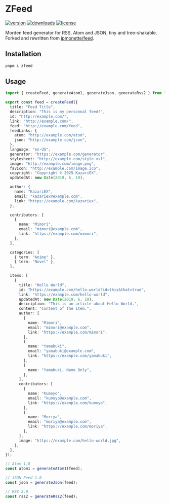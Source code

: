 # ZFeed

[![version](https://img.shields.io/npm/v/zfeed?color=white&labelColor=FFA602&label=npm)](https://www.npmjs.com/package/zfeed)
[![downloads](https://img.shields.io/npm/dm/zfeed?color=white&labelColor=FFA602&label=downloads)](https://www.npmjs.com/package/zfeed)
[![license](https://img.shields.io/npm/l/zfeed?color=white&labelColor=FFA602&label=license)](/LICENSE)

Morden feed generator for RSS, Atom and JSON, tiny and tree-shakable. Forked and rewritten from [jpmonette/feed](https://github.com/jpmonette/feed).

## Installation

```bash
pnpm i zfeed
```

## Usage

```ts
import { createFeed, generateAtom1, generateJson, generateRss2 } from "zfeed";

export const feed = createFeed({
  title: "Feed Title",
  description: "This is my personnal feed!",
  id: "http://example.com/",
  link: "http://example.com/",
  feed: "http://example.com/feed",
  feedLinks: {
    atom: "http://example.com/atom",
    json: "http://example.com/json",
  },
  language: "en-US",
  generator: "https://example.com/generator",
  stylesheet: "http://example.com/style.xsl",
  image: "http://example.com/image.png",
  favicon: "http://example.com/image.ico",
  copyright: "Copyright © 2025 KazariEX",
  updatedAt: new Date(2019, 6, 19),

  author: {
    name: "KazariEX",
    email: "kazariex@example.com",
    link: "https://example.com/kazariex",
  },

  contributors: [
    {
      name: "Mimori",
      email: "mimori@example.com",
      link: "https://example.com/mimori",
    },
  ],

  categories: [
    { term: "Anime" },
    { term: "Novel" },
  ],

  items: [
    {
      title: "Hello World",
      id: "https://example.com/hello-world?id=this&that=true",
      link: "https://example.com/hello-world",
      updatedAt: new Date(2019, 6, 19),
      description: "This is an article about Hello World.",
      content: "Content of the item.",
      author: [
        {
          name: "Mimori",
          email: "mimori@example.com",
          link: "https://example.com/mimori",
        },
        {
          name: "Yamabuki",
          email: "yamabuki@example.com",
          link: "https://example.com/yamabuki",
        },
        {
          name: "Yamabuki, Name Only",
        },
      ],
      contributors: [
        {
          name: "Kumoyo",
          email: "kumoyo@example.com",
          link: "https://example.com/kumoyo",
        },
        {
          name: "Moriya",
          email: "moriya@example.com",
          link: "https://example.com/moriya",
        },
      ],
      image: "https://example.com/hello-world.jpg",
    },
  ],
});

// Atom 1.0
const atom1 = generateAtom1(feed);

// JSON Feed 1.0
const json = generateJson(feed);

// RSS 2.0
const rss2 = generateRss2(feed);
```
